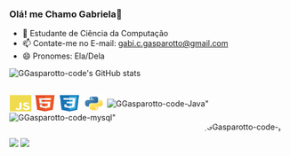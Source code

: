 ### Olá! me Chamo Gabriela👋

- 🌱 Estudante de Ciência da Computação
- 📫 Contate-me no E-mail: gabi.c.gasparotto@gmail.com
- 😄 Pronomes: Ela/Dela

![GGasparotto-code's GitHub stats](https://github-readme-stats.vercel.app/api?username=GGasparotto-code&show_icons=true&theme=merko)

<div style="display: inline_block"><br>
  <img align="center" alt="GGasparotto-code-Js" height="30" width="40" src="https://raw.githubusercontent.com/devicons/devicon/master/icons/javascript/javascript-plain.svg">
  <img align="center" alt="GGasparotto-code-HTML" height="30" width="40" src="https://raw.githubusercontent.com/devicons/devicon/master/icons/html5/html5-original.svg">
  <img align="center" alt="GGasparotto-code-CSS" height="30" width="40" src="https://raw.githubusercontent.com/devicons/devicon/master/icons/css3/css3-original.svg">
  <img align="center" alt="GGasparotto-code-Python" height="30" width="40" src="https://raw.githubusercontent.com/devicons/devicon/master/icons/python/python-original.svg">
  <img align="center" alt=GGasparotto-code-Java" height="30" width="40" src="https://cdn.jsdelivr.net/gh/devicons/devicon/icons/java/java-original-wordmark.svg">
  <img align="center" alt=GGasparotto-code-mysql" height="30" width="40" src="https://cdn.jsdelivr.net/gh/devicons/devicon/icons/mysql/mysql-original-wordmark.svg" />
</div>

<img align="right" alt="GGasparotto-code-pic" height="150" style="border-radius:50px;" src="https://lh3.googleusercontent.com/2Wu-rAEtXFTK-SHmR6Ylryy4x1lAqpRTqgtkXzaljKge-0WWKPNAxWrc3ew8KujD7qKmYutozH0F0k-BJ9zGqszcZo-mCYZKRVFz0uI8Ut5YKcsQQIRUsZZiVTsauBsZgdTThl5bZOeuGp6PhABr1WW6zdP_LMDjtyPvfrq48NCY68AlJEGiUboTRvGFc76Jkcks4GFSh-ppbvdmwGmrmerab08736ohwjNh6O58DGQt8jcO7Kfk059rM9Khe1Sblpi8eQbXDh8n-uFeT9TprGch0600uk-7hewe3e40wLOtF67m1CQLos2xqjY-8vcMfSaU1LYtYYHGIJ0uV_XIMH-eTOH6ClZRbXQduV5PABbOn-_pPLXcM73D2Whrq40_cvgqFg2PlcOxfgItZnvOSlsKhLjTogF6loNHmatr-7pVuKRlHzrbaM52D1Mxsmnvi47Zmkc0CpWx7foo71dOdZ1IMfUfZ4QACJbFRI5p0X6a_4AYUzecuSe6WlOT9thdpOUyj3NlUgbRKio9c6MNJZDyhiiDW9ZF7b4KFbiecrdsyTNM9KaV4aIrySvPL_72OTA_6WOEoYhDRyrPsZNcrM-ZBLzekhBsBhvgcSy0WVm0QWZMRko2ivIbI4r8Lw-1jx_2k1jVkYF4gAFTMdfabnqlzFW62BmfjDqbmBEAnijSirnruOVp1yUmN7EEb1hb98qYhcUtUaUcyN4ZkUbwBePAQQAcs20Z6jO9ET3EPprUlOJ6wwwj-fj-uPCl0ow8wBUspwJuk2tk-g6MUO8mO3Tw3_z8mM0Uel8h6bioRSBwu-8Y_HncrgQuW38RGjcxeoeh84VAIEa7gtgoxOYZuydk_bMoX31F0hubPJVMSw3J9a5IoVecCsOASj27zlSNMx4mFZQEUwknIDeMd8g7nNOkWpsqbTPiYm75jV7FIPmDZimi=w600-h600-s-no?authuser=0">

  ##
  
<div> 
  <a href = "mailto:gabi.c.gasparotto@gmail.com"><img src="https://img.shields.io/badge/-Gmail-%23333?style=for-the-badge&logo=gmail&logoColor=white" target="_blank"></a>
  <a href="https://www.linkedin.com/in/gabriela-cavalari-gasparotto/" target="_blank"><img src="https://img.shields.io/badge/-LinkedIn-%230077B5?style=for-the-badge&logo=linkedin&logoColor=white" target="_blank"></a> 
</div>
